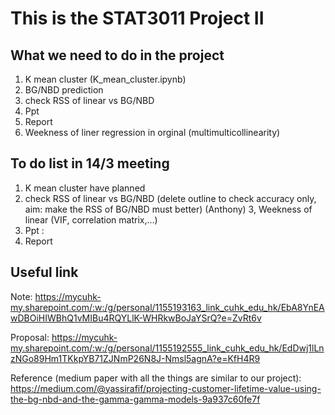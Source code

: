 # This is the STAT3011 Project II 

## What we need to do in the project 

1. K mean cluster (K_mean_cluster.ipynb)
2. BG/NBD prediction 
3. check RSS of linear vs BG/NBD
3. Ppt
4. Report 
5. Weekness of liner regression in orginal (multimulticollinearity)

## To do list in 14/3 meeting 

1. K mean cluster have planned 
2. check RSS of linear vs BG/NBD (delete outline to check accuracy only, aim: make the RSS of BG/NBD must better) (Anthony)
3, Weekness of linear (VIF, correlation matrix,...) 
4. Ppt :  <This should be attached ppt link>
5. Report 

## Useful link

Note: https://mycuhk-my.sharepoint.com/:w:/g/personal/1155193163_link_cuhk_edu_hk/EbA8YnEAwDBOiHIWBhQ1vMIBu4RQYLlK-WHRkwBoJaYSrQ?e=ZvRt6v

Proposal: https://mycuhk-my.sharepoint.com/:w:/g/personal/1155192555_link_cuhk_edu_hk/EdDwj1lLnzNGo89Hm1TKkpYB71ZJNmP26N8J-Nmsl5agnA?e=KfH4R9

Reference (medium paper with all the things are similar to our project): 
https://medium.com/@yassirafif/projecting-customer-lifetime-value-using-the-bg-nbd-and-the-gamma-gamma-models-9a937c60fe7f
